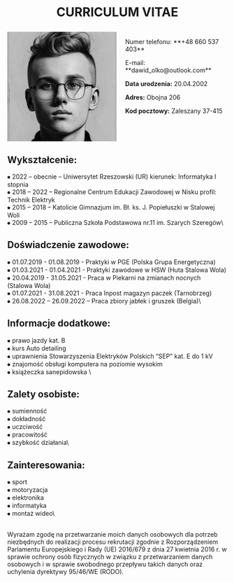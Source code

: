# <p align="center">CURRICULUM VITAE</p>

<div style="display: flex; align-items: flex-start;">
  <img src="Portret.jpg" alt="Dawid Olko" width="250" style="margin-right: 20px;"> 
  <div>
    <p>Numer telefonu: **+48 660 537 403**</p>
    <p>E-mail: **dawid_olko@outlook.com**</p>
    <p><strong>Data urodzenia:</strong> 20.04.2002</p>
    <p><strong>Adres:</strong> Obojna 206</p>
    <p><strong>Kod pocztowy:</strong> Zaleszany 37-415</p>
  </div>
</div>

## **Wykształcenie:**
⦁ 2022 – obecnie – Uniwersytet Rzeszowski (UR) kierunek: Informatyka I stopnia\
⦁ 2018 – 2022 – Regionalne Centrum Edukacji Zawodowej w Nisku profil: Technik Elektryk\
⦁ 2015 – 2018 – Katolicie Gimnazjum im. Bł. ks. J. Popiełuszki w Stalowej Woli\
⦁ 2009 – 2015 – Publiczna Szkoła Podstawowa nr.11 im. Szarych Szeregów\

## **Doświadczenie zawodowe:**
⦁ 01.07.2019 - 01.08.2019   - Praktyki w PGE (Polska Grupa Energetyczna)\
⦁ 01.03.2021 - 01.04.2021   - Praktyki zawodowe w HSW (Huta Stalowa Wola)\
⦁ 20.04.2019 - 31.05.2021   - Praca w Piekarni na zmianach nocnych (Stalowa Wola)\
⦁ 01.07.2021 - 31.08.2021   -  Praca Inpost magazyn paczek (Tarnobrzeg)\
⦁ 26.08.2022 – 26.09.2022 – Praca zbiory jabłek i gruszek (Belgia)\

## **Informacje dodatkowe:**
⦁ prawo jazdy kat. B\
⦁ kurs Auto detailing \
⦁ uprawnienia Stowarzyszenia Elektryków Polskich “SEP” kat. E do 1 kV \
⦁ znajomość obsługi komputera na poziomie wysokim\
⦁ książeczka sanepidowska \

## **Zalety osobiste:**
⦁ sumienność \
⦁ dokładność \
⦁ uczciwość  \
⦁ pracowitość \
⦁ szybkość działania\

## **Zainteresowania:**
⦁ sport\
⦁ motoryzacja \
⦁ elektronika\
⦁ informatyka \
⦁ montaż wideo\

##  
Wyrażam zgodę na przetwarzanie moich danych osobowych dla potrzeb niezbędnych do realizacji procesu rekrutacji zgodnie z Rozporządzeniem Parlamentu Europejskiego i Rady (UE) 2016/679 z dnia 27 kwietnia 2016 r. w sprawie ochrony osób fizycznych w związku z przetwarzaniem danych osobowych i w sprawie swobodnego przepływu takich danych oraz uchylenia dyrektywy 95/46/WE (RODO).
